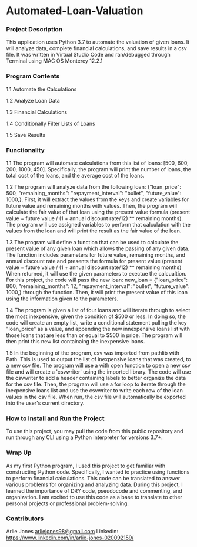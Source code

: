 # Automated-Loan-Valuation

### Project Description
This application uses Python 3.7 to automate the valuation of given loans. It will analyze data, complete financial calculations, and save results in a csv file. It was written in Virtual Studio Code and ran/debugged through Terminal using MAC OS Monterey 12.2.1

### Program Contents
1.1 Automate the Calculations

1.2 Analyze Loan Data

1.3 Financial Calculations

1.4 Conditionally Filter Lists of Loans

1.5 Save Results

### Functionality
1.1 The program will automate calculations from this list of loans: [500, 600, 200, 1000, 450]. Specifically, the program will print the number of loans, the total cost of the loans, and the average cost of the loans.

1.2 The program will analyze data from the following loan: {"loan_price": 500, "remaining_months": "repayment_interval": "bullet", "future_value": 1000,}. First, it will extract the values from the keys and create variables for future value and remaining months with values. Then, the program will calculate the fair value of that loan using the present value formula (present value = future value / (1 + annual discount rate/12) ** remaining months). The program will use assigned variables to perform that calculation with the values from the loan and will print the result as the fair value of the loan.

1.3 The program will define a function that can be used to calculate the present value of any given loan which allows the passing of any given data. The function includes parameters for future value, remaining months, and annual discount rate and presents the formula for present value (present value = future value / (1 + annual discount rate/12) ** remaining months) When returned, it will use the given parameters to exectue the calcualtion. For this project, the code will pass the new loan: new_loan = {"loan_price": 800, "remaining_months": 12, "repayment_interval": "bullet", "future_value": 1000,} through the function. Then, it will print the present value of this loan using the information given to the parameters.

1.4 The program is given a list of four loans and will iterate through to select the most inexpensive, given the condition of $500 or less. In doing so, the code will create an empty list, write a conditional statement pulling the key "loan_price" as a value, and appending the new innexpensive loans list with those loans that are less than or equal to $500 in price. The program will then print this new list containaing the inexpensive loans.

1.5 In the beginning of the program, csv was imported from pathlib with Path. This is used to output the list of inexpensive loans that was created, to a new csv file. The program will use a with open function to open a new csv file and will create a 'csvwriter' using the imported library. The code will use the csvwriter to add a header containing labels to better organize the data for the csv file. Then, the program will use a for loop to iterate through the inexpensive loans list and use the csvwriter to write each row of the loan values in the csv file. When run, the csv file will automatically be exported into the user's current directory.

### How to Install and Run the Project
To use this project, you may pull the code from this public repository and run through any CLI using a Python interpreter for versions 3.7+.

### Wrap Up
As my first Python program, I used this project to get familiar with constructing Python code. Specifically, I wanted to practice using functions to perform financial calculations. This code can be translated to answer various problems for organizing and analyzing data. During this project, I learned the importance of DRY code, pseudocode and commenting, and organization. I am excited to use this code as a base to translate to other personal projects or professional problem-solving.

### Contributors
Arlie Jones
arliejones98@gmail.com
Linkedin: https://www.linkedin.com/in/arlie-jones-020092159/
